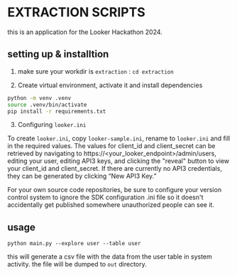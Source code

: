 # EXTRACTION SCRIPTS
this is an application for the Looker Hackathon 2024.



## setting up & installtion
1. make sure your workdir is `extraction` : `cd extraction`

2. Create virtual environment, activate it and install dependencies

```bash
python -m venv .venv
source .venv/bin/activate
pip install -r requirements.txt
```


3. Configuring `looker.ini`

To create `looker.ini`, copy `looker-sample.ini`, rename to `looker.ini` and fill in the required values. The values for client_id and client_secret can be retrieved by navigating to https://<your_looker_endpoint>/admin/users, editing your user, editing API3 keys, and clicking the "reveal" button to view your client_id and client_secret. If there are currently no API3 credentials, they can be generated by clicking “New API3 Key.”

For your own source code repositories, be sure to configure your version control system to ignore the SDK configuration .ini file so it doesn't accidentally get published somewhere unauthorized people can see it.

## usage

`python main.py --explore user --table user`

this will generate a csv file with the data from the user table in system activity.
the file will be dumped to `out` directory.



